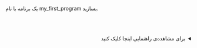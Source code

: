 یک برنامه با نام my_first_program بسازید.


<br />
<br />
<br />
<details dir="rtl">
  <summary>برای مشاهده‌ی راهنمایی اینجا کلیک کنید</summary>
  
  استفاده از دستور زیر:
  ```rust
  cargo new my_first_program
  ```
  
</details>
